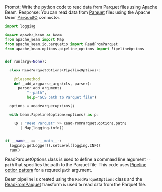 Prompt:
Write the python code to read data from Parquet files using Apache Beam.
Response:
You can read data from [Parquet](https://parquet.apache.org/) files using the Apache Beam [ParquetIO](https://beam.apache.org/releases/pydoc/current/apache_beam.io.parquetio.html) connector:
```python
import logging

import apache_beam as beam
from apache_beam import Map
from apache_beam.io.parquetio import ReadFromParquet
from apache_beam.options.pipeline_options import PipelineOptions


def run(argv=None):

  class ReadParquetOptions(PipelineOptions):

    @classmethod
    def _add_argparse_args(cls, parser):
      parser.add_argument(
          "--path",
          help="GCS path to Parquet file")

  options = ReadParquetOptions()

  with beam.Pipeline(options=options) as p:

    (p | "Read Parquet" >> ReadFromParquet(options.path)
       | Map(logging.info))


if __name__ == "__main__":
  logging.getLogger().setLevel(logging.INFO)
  run()
```
ReadParquetOptions class is used to define a command line argument `--path` that specifies the path to the Parquet file. This code uses [Pipeline option pattern](https://beam.apache.org/documentation/patterns/pipeline-options/) for a requred `path` argument.

Beam pipeline is created using the `ReadParquetOptions` class and the [ReadFromParquet](https://beam.apache.org/releases/pydoc/current/apache_beam.io.parquetio.html#apache_beam.io.parquetio.ReadFromParquet) transform is used to read data from the Parquet file.
